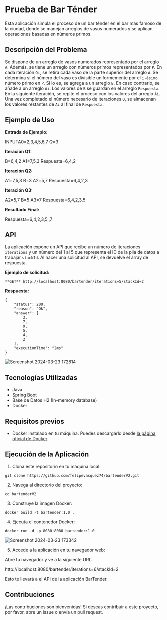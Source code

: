 # Prueba de Bar Ténder

Esta aplicación simula el proceso de un bar ténder en el bar más famoso de la ciudad, donde se manejan arreglos de vasos numerados y se aplican operaciones basadas en números primos.

## Descripción del Problema

Se dispone de un arreglo de vasos numerados representado por el arreglo `A`. Además, se tiene un arreglo con números primos representados por `P`. En cada iteración `Qi`, se retira cada vaso de la parte superior del arreglo `A`. Se determina si el número del vaso es divisible uniformemente por el `i-ésimo` número primo en `P`. Si lo es, se agrega a un arreglo `B`. En caso contrario, se añade a un arreglo `Ai`. Los valores de `B` se guardan en el arreglo `Respuesta`. En la siguiente iteración, se repite el proceso con los valores del arreglo `Ai`. Una vez completado el número necesario de iteraciones `Q`, se almacenan los valores restantes de `Ai` al final de `Respuesta`.

## Ejemplo de Uso

**Entrada de Ejemplo:**

INPUTA0=2,3,4,5,6,7
Q=3

**Iteración Q1:**

B=6,4,2
A1=7,5,3
Respuesta=6,4,2

**Iteración Q2:**

A1=7,5,3
B=3
A2=5,7
Respuesta=6,4,2,3

**Iteración Q3:**

A2=5,7
B=5
A3=7
Respuesta=6,4,2,3,5

**Resultado Final:**

Respuesta=6,4,2,3,5,,7

## API

La aplicación expone un API que recibe un número de iteraciones `iterations` y un número del 1 al 5 que representa el ID de la pila de datos a trabajar `stackId`. Al hacer una solicitud al API, se devuelve el array de respuesta.

**Ejemplo de solicitud:**

```
**GET** http://localhost:8080/bartender/iterations=5/stackId=2
```

**Respuesta:**
```
{
    "status": 200,
    "reason": "Ok",
    "answer": [
        3,
        7,
        9,
        5,
        4,
        2
    ],
    "executionTime": "2ms"
}
```
![Screenshot 2024-03-23 172814](https://github.com/felipevasquez74/bartenderV2/assets/65198914/62ac250f-de51-4551-aab9-78d3b6ac8a24)


## Tecnologías Utilizadas

- Java
- Spring Boot
- Base de Datos H2 (In-memory database)
- Docker

## Requisitos previos

- Docker instalado en tu máquina. Puedes descargarlo desde [la página oficial de Docker](https://www.docker.com/products/docker-desktop).

## Ejecución de la Aplicación

1. Clona este repositorio en tu máquina local:
```
git clone https://github.com/felipevasquez74/bartenderV2.git
```
2. Navega al directorio del proyecto:
```
cd bartenderV2
```
3. Construye la imagen Docker:
```
docker build -t bartender:1.0 .
```
4. Ejecuta el contenedor Docker:
```
docker run -d -p 8080:8080 bartender:1.0
```
![Screenshot 2024-03-23 173342](https://github.com/felipevasquez74/bartenderV2/assets/65198914/213cfada-6549-4f92-9164-7be6679e995f)

5. Accede a la aplicación en tu navegador web:

Abre tu navegador y ve a la siguiente URL:

http://localhost:8080/bartender/iterations=6/stackId=2

Esto te llevará a el API de la aplicación BarTender.

## Contribuciones

¡Las contribuciones son bienvenidas! Si deseas contribuir a este proyecto, por favor, abre un issue o envía un pull request.







